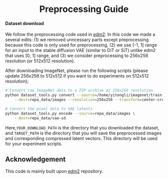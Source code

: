 <h1 align="center"> Preprocessing Guide
</h1>

#### Dataset download

We follow the preprocessing code used in [edm2](https://github.com/NVlabs/edm2). In this code we made a several edits: (1) we removed unncessary parts except preprocessing because this code is only used for preprocessing, (2) we use [-1, 1] range for an input to the stable diffusion VAE (similar to DiT or SiT) unlike edm2 that uses [0, 1] range, and (3) we consider preprocessing to 256x256 resolution (or 512x512 resolution).

After downloading ImageNet, please run the following scripts (please update 256x256 to 512x512 if you want to do experiments on 512x512 resolution);

```bash
# Convert raw ImageNet data to a ZIP archive at 256x256 resolution
python dataset_tools.py convert --source=/home/yitongli/imagenet/train \
    --dest=repa_data/images --resolution=256x256 --transform=center-crop-dhariwal
```

```bash
# Convert the pixel data to VAE latents
python dataset_tools.py encode --source=repa_data/images \
    --dest=repa_data/vae-sd
```

Here,`YOUR_DOWNLOAD_PATH` is the directory that you downloaded the dataset, and `TARGET_PATH` is the directory that you will save the preprocessed images and corresponding compressed latent vectors. This directory will be used for your experiment scripts. 

## Acknowledgement

This code is mainly built upon [edm2](https://github.com/NVlabs/edm2) repository.
